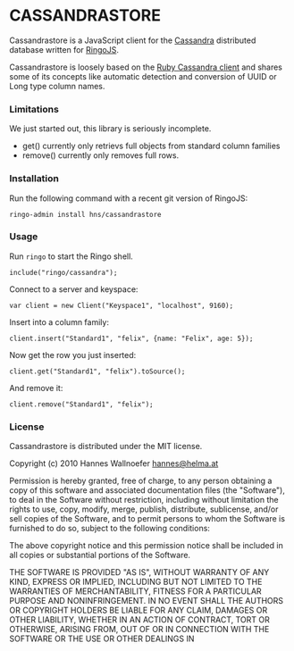 CASSANDRASTORE
==============

Cassandrastore is a JavaScript client for the 
[Cassandra](http://cassandra.apache.org/) distributed database
written for [RingoJS](http://ringojs.org/).

Cassandrastore is loosely based on the 
[Ruby Cassandra client](http://github.com/fauna/cassandra) and shares 
some of its concepts like automatic detection and conversion of 
UUID or Long type column names.

### Limitations

We just started out, this library is seriously incomplete.

 * get() currently only retrievs full objects from standard column families
 * remove() currently only removes full rows.

### Installation

Run the following command with a recent git version of RingoJS:

    ringo-admin install hns/cassandrastore

### Usage

Run `ringo` to start the Ringo shell. 

    include("ringo/cassandra");

Connect to a server and keyspace:

    var client = new Client("Keyspace1", "localhost", 9160);

Insert into a column family:

    client.insert("Standard1", "felix", {name: "Felix", age: 5});

Now get the row you just inserted:

    client.get("Standard1", "felix").toSource();

And remove it:

    client.remove("Standard1", "felix");

### License

Cassandrastore is distributed under the MIT license.

Copyright (c) 2010 Hannes Wallnoefer <hannes@helma.at>

Permission is hereby granted, free of charge, to any person obtaining a copy
of this software and associated documentation files (the "Software"), to deal
in the Software without restriction, including without limitation the rights
to use, copy, modify, merge, publish, distribute, sublicense, and/or sell
copies of the Software, and to permit persons to whom the Software is
furnished to do so, subject to the following conditions:

The above copyright notice and this permission notice shall be included in
all copies or substantial portions of the Software.

THE SOFTWARE IS PROVIDED "AS IS", WITHOUT WARRANTY OF ANY KIND, EXPRESS OR
IMPLIED, INCLUDING BUT NOT LIMITED TO THE WARRANTIES OF MERCHANTABILITY,
FITNESS FOR A PARTICULAR PURPOSE AND NONINFRINGEMENT. IN NO EVENT SHALL THE
AUTHORS OR COPYRIGHT HOLDERS BE LIABLE FOR ANY CLAIM, DAMAGES OR OTHER
LIABILITY, WHETHER IN AN ACTION OF CONTRACT, TORT OR OTHERWISE, ARISING FROM,
OUT OF OR IN CONNECTION WITH THE SOFTWARE OR THE USE OR OTHER DEALINGS IN

